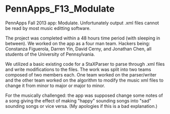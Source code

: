 PennApps_F13_Modulate
=====================

PennApps Fall 2013 app: Modulate.  Unfortunately output .xml files cannot be read by most music editting software.

The project was completed within a 48 hours time period (with sleeping in between).  We worked on the app as a four man team.  Hackers being:  Constanza Figuerola, Darren Yin, David Cerny, and Jonathan Chen, all students of the University of Pennsylvania.

We utilized a basic existing code for a StaXParser to parse through .xml files and write modifications to the files.  The work was split into two teams composed of two members each.  One team worked on the parser/writer and the other team worked on the algorithm to modify the music xml files to change it from minor to major or major to minor.

For the musically challenged: the app was supposed change some notes of a song giving the effect of making "happy" sounding songs into "sad" sounding songs or vice versa.  (My apologies if this is a bad explanation.)
